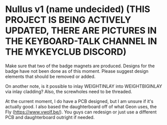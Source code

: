 # Nullus v1 (name undecided) (THIS PROJECT IS BEING ACTIVELY UPDATED, THERE ARE PICTURES IN THE KEYBOARD-TALK CHANNEL IN THE MYKEYCLUB DISCORD)

Make sure that two of the badge magnets are produced. Designs for the badge have not been done as of this moment. Please suggest design elements that should be removed or added.

On another note, is it possible to inlay WEIGHTINLAY into WEIGHTBIGINLAY via inlay cladding? Also, the screwholes need to be threaded.

At the current moment, I do have a PCB designed, but I am unsure if it's actually good. I also based the daughterboard off of what Geon uses, the Fly (https://www.vwolf.be/). You guys can redesign or just use a different PCB and daughterboard outright if needed.
